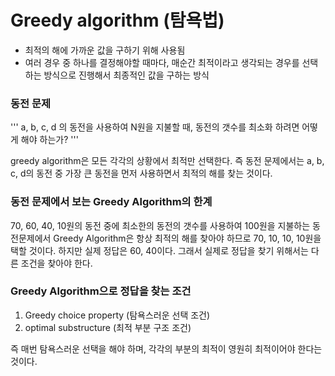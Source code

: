 # Greedy algorithm (탐욕법)

- 최적의 해에 가까운 값을 구하기 위해 사용됨
- 여러 경우 중 하나를 결정해야할 때마다, 매순간 최적이라고 생각되는 경우를 선택하는 방식으로 진행해서 최종적인 값을 구하는 방식

### 동전 문제
'''
a, b, c, d 의 동전을 사용하여 N원을 지불할 때, 동전의 갯수를 최소화 하려면 어떻게 해야 하는가?
'''

greedy algorithm은 모든 각각의 상황에서 최적만 선택한다.
즉 동전 문제에서는 a, b, c, d의 동전 중 가장 큰 동전을 먼저 사용하면서 최적의 해를 찾는 것이다.

### 동전 문제에서 보는 Greedy Algorithm의 한계

70, 60, 40, 10원의 동전 중에 최소한의 동전의 갯수를 사용하여 100원을 지불하는 동전문제에서
Greedy Algorithm은 항상 최적의 해를 찾아야 하므로 70, 10, 10, 10원을 택할 것이다.
하지만 실제 정답은 60, 40이다.
그래서 실제로 정답을 찾기 위해서는 다른 조건을 찾아야 한다.

### Greedy Algorithm으로 정답을 찾는 조건

1. Greedy choice property (탐욕스러운 선택 조건)
2. optimal substructure (최적 부분 구조 조건)

즉 매번 탐욕스러운 선택을 해야 하며, 각각의 부분의 최적이 영원히 최적이어야 한다는 것이다.

